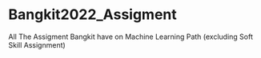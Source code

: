 # Bangkit2022_Assigment
All The Assigment Bangkit have on Machine Learning Path (excluding Soft Skill Assignment)
